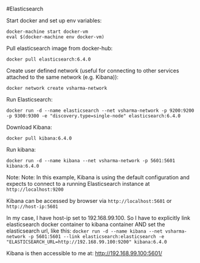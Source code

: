 #Elasticsearch

Start docker and set up env variables:
```
docker-machine start docker-vm
eval $(docker-machine env docker-vm)
```

Pull elasticsearch image from docker-hub:
```
docker pull elasticsearch:6.4.0
```

Create user defined network (useful for connecting to other services attached to the same network (e.g. Kibana)):
```
docker network create vsharma-network
```

Run Elasticsearch:
```
docker run -d --name elasticsearch --net vsharma-network -p 9200:9200 -p 9300:9300 -e "discovery.type=single-node" elasticsearch:6.4.0
```


Download Kibana:
```
docker pull kibana:6.4.0
```
Run kibana:
```
docker run -d --name kibana --net vsharma-network -p 5601:5601 kibana:6.4.0
```
Note: Note: In this example, Kibana is using the default configuration and expects to connect to a running Elasticsearch instance at ```http://localhost:9200```

Kibana can be accessed by browser via ```http://localhost:5601``` or ```http://host-ip:5601```

In my case, I have host-ip set to 192.168.99.100. So I have to explicitly link elasticsearch docker container to kibana container AND set the elasticsearch url, like this:
```docker run -d --name kibana --net vsharma-network -p 5601:5601 --link elasticsearch:elasticsearch -e "ELASTICSEARCH_URL=http://192.168.99.100:9200" kibana:6.4.0```

Kibana is then accessible to me at: http://192.168.99.100:5601/
